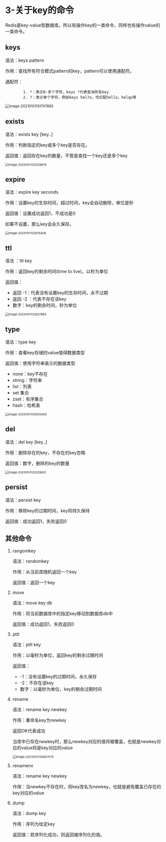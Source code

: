 # 3-关于key的命令

Redis是key-value型数据库。所以有操作key的一类命令，同样也有操作value的一类命令。



## keys

语法：keys pattern

作用：查找所有符合模式pattern的key，pattern可以使用通配符。

通配符：

			1. *：表示0-多个字符，keys *代表查询所有key
   			2. ?：表示单个字符，例如keys hel?o，可匹配hello，helqo等

<img src="https://crayon-1302863897.cos.ap-beijing.myqcloud.com/image/image-20210101131747885.png" alt="image-20210101131747885" style="zoom:80%;" />



## exists

语法：exists key [key..]

作用：判断指定的key或多个key是否存在。

返回值：返回存在key的数量，不管是查找一个key还是多个key

<img src="https://crayon-1302863897.cos.ap-beijing.myqcloud.com/image/image-20210101132026879.png" alt="image-20210101132026879" style="zoom:67%;" />



## expire

语法：expire key seconds

作用：设置key的生存时间，超过时间，key会自动删除，单位是秒

返回值：设置成功返回1，不成功是0



如果不设置，那么key会永久保存。

<img src="https://crayon-1302863897.cos.ap-beijing.myqcloud.com/image/image-20210101132515408.png" alt="image-20210101132515408" style="zoom:67%;" />





## ttl

语法 ：ttl key

作用：返回key的剩余时间(time to live)，以秒为单位

返回值：

- 返回   -1：代表没有设置key的生存时间，永不过期
- 返回   -2 ：代表不存在该key
- 数字：key的剩余时间，秒为单位

<img src="https://crayon-1302863897.cos.ap-beijing.myqcloud.com/image/image-20210101132827883.png" alt="image-20210101132827883" style="zoom:67%;" />



## type

语法：type key

作用：查看key存储的value值得数据类型

返回值：使用字符串表示的数据类型

- none：key不存在
- string：字符串
- list：列表
- set 集合
- zset：有序集合
- hash：哈希表

<img src="https://crayon-1302863897.cos.ap-beijing.myqcloud.com/image/image-20210101133050493.png" alt="image-20210101133050493" style="zoom:67%;" />



## del

语法：del key [key..]

作用：删除存在的key，不存在的key忽略

返回值：数字，删除的key的数量

<img src="https://crayon-1302863897.cos.ap-beijing.myqcloud.com/image/image-20210101133229831.png" alt="image-20210101133229831" style="zoom:67%;" />





## persist

语法：persist key 

作用：移除key的过期时间，key将持久保持

返回值：成功返回1，失败返回0



## 其他命令

1. rangomkey

    语法：randomkey

    作用：从当前库随机返回一个key

    返回值：返回一个key

2. move 

    语法：move key db

    作用：将当前数据库中的指定key移动到数据库db中

    返回值：成功返回1，失败返回0

3. pttl

    语法：pttl key

    作用：以毫秒为单位，返回key的剩余过期时间

    返回值：

    - -1：没有设置key的过期时间，永久保存
    - -2：不存在该key
    - 数字：以毫秒为单位，key的剩余过期时间

4. rename

    语法：rename key newkey

    作用：重命名key为newkey

    返回OK代表成功

    当库中已存在newkey时，那么newkey对应的值将被覆盖，也就是newkey对应的value将是key对应的value

    <img src="https://crayon-1302863897.cos.ap-beijing.myqcloud.com/image/image-20210101134657570.png" alt="image-20210101134657570" style="zoom:67%;" />

5. renamenx

    语法：rename key newkey

    作用：当newkey不存在时，将key改名为newkey。也就是避免覆盖已存在的key对应的value

6. dump

    语法：dump key

    作用：序列为给定key

    返回值：若序列化成功，则返回被序列化的值。

    

    

    

    

    

    

    

    

    

    

    

    

    